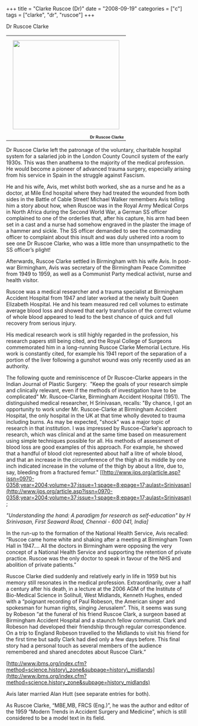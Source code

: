 +++
title = "Clarke Ruscoe (Dr)"
date = "2008-09-19"
categories = ["c"]
tags = ["clarke", "dr", "ruscoe"]
+++

Dr Ruscoe Clarke

<table style="width: auto"><tbody><tr><td><a href="https://picasaweb.google.com/lh/photo/vsLAtt0X28cncfBLnfDQxEoRKQX2HLZN7LAGYFtvc9A?feat=embedwebsite"><img src="https://lh3.googleusercontent.com/-46STVRQRVZM/TgdidFDX5bI/AAAAAAAAA8E/-O7oJQKOjps/s144/clark%2520ruscoe.jpg" style="float: left; margin: 10px; width: 288px; height: 240px"></a></td></tr><tr><td style="font-size: 11px; font-family: arial,sans-serif; text-align: right"><strong>Dr Ruscoe Clarke</strong></td></tr></tbody></table>

Dr Ruscoe Clarke left the patronage of the voluntary, charitable hospital system for a salaried job in the London County Council system of the early 1930s. This was then anathema to the majority of the medical profession. He would become a pioneer of advanced trauma surgery, especially arising from his service in Spain in the struggle against Fascism.

He and his wife, Avis, met whilst both worked, she as a nurse and he as a doctor, at Mile End hospital where they had treated the wounded from both sides in the Battle of Cable Street! Michael Walker remembers Avis telling him a story about how, when Ruscoe was in the Royal Army Medical Corps in North Africa during the Second World War, a German SS officer complained to one of the orderlies that, after his capture, his arm had been set in a cast and a nurse had somehow engraved in the plaster the image of a hammer and sickle. The SS officer demanded to see the commanding officer to complaint about this insult and was duly ushered into a room to see one Dr Ruscoe Clarke, who was a little more than unsympathetic to the SS officer’s plight!

Afterwards, Ruscoe Clarke settled in Birmingham with his wife Avis. In post-war Birmingham, Avis was secretary of the Birmingham Peace Committee from 1949 to 1959, as well as a Communist Party medical activist, nurse and health visitor.

Ruscoe was a medical researcher and a trauma specialist at Birmingham Accident Hospital from 1947 and later worked at the newly built Queen Elizabeth Hospital. He and his team measured red cell volumes to estimate average blood loss and showed that early transfusion of the correct volume of whole blood appeared to lead to the best chance of quick and full recovery from serious injury.

His medical research work is still highly regarded in the profession, his research papers still being cited, and the Royal College of Surgeons commemorated him in a long-running Ruscoe Clarke Memorial Lecture. His work is constantly cited, for example his 1941 report of the separation of a portion of the liver following a gunshot wound was only recently used as an authority.

The following quote and reminiscence of Dr Ruscoe-Clarke appears in the Indian Journal of Plastic Surgery:  "Keep the goals of your research simple and clinically relevant, even if the methods of investigation have to be complicated" Mr. Ruscoe-Clarke, Birmingham Accident Hospital (1951). The distinguished medical researcher, H Srinivasan, recalls: "By chance, I got an opportunity to work under Mr. Ruscoe-Clarke at Birmingham Accident Hospital, the only hospital in the UK at that time wholly devoted to trauma including burns. As may be expected, "shock" was a major topic of research in that institution. I was impressed by Ruscoe-Clarke's approach to research, which was clinical and at the same time based on measurement using simple techniques possible for all. His methods of assessment of blood loss are good examples of this approach. For example, he showed that a handful of blood clot represented about half a litre of whole blood, and that an increase in the circumference of the thigh at its middle by one inch indicated increase in the volume of the thigh by about a litre, due to, say, bleeding from a fractured femur." \[[http://www.ijps.org/article.asp?issn=0970-0358;year=2004;volume=37;issue=1;spage=8;epage=17;aulast=Srinivasan](http://www.ijps.org/article.asp?issn=0970-0358;year=2004;volume=37;issue=1;spage=8;epage=17;aulast=Srinivasan);

_"Understanding the hand: A paradigm for research as self-education" by H Srinivasan, First Seaward Road, Chennai - 600 041, India\]_

In the run-up to the formation of the National Health Service, Avis recalled: “Ruscoe came home white and shaking after a meeting at Birmingham Town Hall in 1947.... All the doctors in Birmingham were opposing the very concept of a National Health Service and supporting the retention of private practice. Ruscoe was the only doctor to speak in favour of the NHS and abolition of private patients.”

Ruscoe Clarke died suddenly and relatively early in life in 1959 but his memory still resonates in the medical profession. Extraordinarily, over a half a century after his death, in a lecture at the 2006 AGM of the Institute of Bio-Medical Science in Solihull, West Midlands, Kenneth Hughes, ended with a “poignant recording of Paul Robeson, the American singer and spokesman for human rights, singing Jerusalem”. This, it seems was sung by Robeson “at the funeral of his friend Ruscoe Clark, a surgeon based at Birmingham Accident Hospital and a staunch fellow communist. Clark and Robeson had developed their friendship through regular correspondence. On a trip to England Robeson travelled to the Midlands to visit his friend for the first time but sadly Clark had died only a few days before. This final story had a personal touch as several members of the audience remembered and shared anecdotes about Ruscoe Clark.”

[http://www.ibms.org/index.cfm?method=science.history\_zone&subpage=history\_midlands](http://www.ibms.org/index.cfm?method=science.history_zone&subpage=history_midlands)

Avis later married Alan Hutt (see separate entries for both).

As Ruscoe Clarke, “MBE,MB, FRCS (Eng.)”, he was the author and editor of the 1959 “Modern Trends in Accident Surgery and Medicine”, which is still considered to be a model text in its field.
